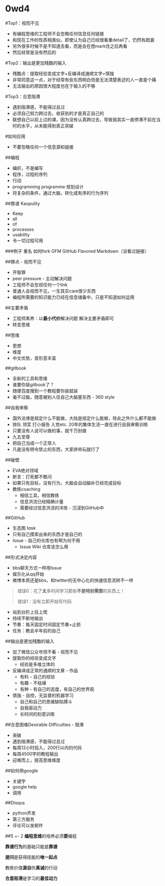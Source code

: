 # 0wd4

#Top1：视而不见
* 有编程思维的工程师不会忽略任何信息任何链接
* 和现在工作的性质相类似，即使认为自己已经很看重detail了，仍然有疏漏
* 另外很多时候不是不知道去看，而是会在想mark住之后再看
* 然后经常是没有然后的

#Top2：输出是更加残酷的输入
* 残酷点：提取经验变成文字+反编译成通顺文字+慎独
* 非常同意这一点，对于经常有些东西明白但是无法清楚表述的人一直是个痛
* 无法输出的原因很大程度也在于输入的不够

#Top3：合意阻滞
* 遇到阻滞感，不能得过且过
* 必须自己努力跨过去，收获到的才是真正自己的
* 联想自己以前上过的课，因为没有认真跨过去，导致我其实一直停滞不前在当时的水平，从未能得到真正突破

#如何应用
* 不要忽略任何一个信息源和链接


##编程
* 编织，不是编写
* 程序，过程的序列
* 行动
* programming programme 规划设计
* 将复杂的条件，通过大脑，转化成有序的行为序列

##靠谱 Kaopulity
* Keep
* all
* of
* processes
* usability
* 令一切过程可用

###例子
重名
如何fork
GFM GitHub Flavored Markdown（没看过链接）

##罪点 - 视而不见
* 开智罪
* peer pressure - 主动解决问题
* 工程师不会忽视任何一个link
* 普通人会视而不见，一生其实care很少东西
* 编程所需要的知识能力已经在信息储备中，只是不知道如何运用

##主要矛盾
* 工程师素养：以**最小代价**解决问题 解决主要矛盾即可
* 转变思维

##思维
* 思想
* 维度
* 中文优势，音形意丰富

##gitbook
* 全新的工具和思维
* 谁要你装gitbook了？
* 随便百度搜到一个教程要你装就装 
* 毫不过脑，随意被别人往自己大脑塞东西 - 360 style

##自我审察
* 国外法律是规定什么不能做，大陆是规定什么能做，除此之外什么都不能做
* 排队 领奖 打小报告 入党etc. 20年的集体生活一直在进行自我审察训练
* 只要没有人说可以做的事，就千万别做
* 九五至尊
* 把自己当成一个正常人
* 凡是没有明令禁止的东西，大家拼命玩就行了

##破壁
* EVA绝对领域
* 断言：打死都不敢问
* 如果只有目标，没有行为，大脑会自动脑补已经完成目标
* 教练coaching
    * 相信工具，相信教练
    * 信息洪流已经精确计量
    * 需要经过信息洪流的淬炼 - 沉浸到GitHub中

##GitHub
* 生态图 *task*
* 只有自己摸索出来的东西才是自己的
* Issue - 自己的仓库也有啊为何不用
    * Issue Wiki 仓库该怎么用

##形式决定内容
* bbs聊天方式一样用Issue
* 娱乐化从qq开始
* 微博本质还是bbs，和twitter的无中心化的快速信息流转不一样

> 错误0：花了**太**多时间学习那些**不是特别需要**的东西上！
>  
> 错误1：没有立即开始写代码

* 站到台阶上往上爬
* 持续不断地输出
* 节奏：每天固定时间固定节奏+止损
* 任务：教会半年前的自己

##输出是更加残酷的输入
* 加了微信公众号但不看 - 视而不见
* 提取你的经验变成文字
    * 经验是多维立体的
* 反编译成正常的通顺的文章 - 作品
	* 有料 - 自己的经验
	* 有趣 - 不枯燥
	* 有种 - 有自己的态度，有自己的世界观
* 慎独 - 自控，无监督的机器学习
	* 自己和自己的思维缺陷搏斗
	* 自我驱动力
	* 长时间的刻意训练

##合意困难Desirable Difficulties - 阻滞
* 突破
* 遇到阻滞感，不能得过且过
* 每周12小时投入，200行以内的代码
* 每周4500字的教程输出
* 迎难而上，提高思维维度

##如何用google
* 关键字
* google help
* 调用

##Disqus
* python开发
* 第三方服务
* 评论可以发邮件

##5 +- 2
**编程思维**的培养必须**要**编程

**靠谱行为**的基础只能是**靠谱**

**提问**是获得技能的**唯一起点**

教练价值**源自**你**真诚**的行动

**合意阻滞**是学习的**最佳动力**